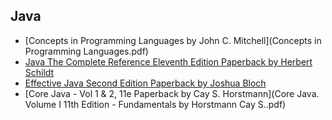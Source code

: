 ## Java

- [Concepts in Programming Languages by John C. Mitchell](Concepts in Programming Languages.pdf)
- [Java The Complete Reference Eleventh Edition Paperback by Herbert Schildt](Herbert%20Schildt%20-%20Java_%20The%20Complete%20Reference,%20Eleventh%20Edition.%2011-McGraw-Hill%20Education%20(2019).pdf)
- [Effective Java Second Edition Paperback by Joshua Bloch](Effective%20Java%20(2017,%20Addison-Wesley).pdf)
- [Core Java - Vol 1 & 2, 11e Paperback by Cay S. Horstmann](Core Java. Volume I 11th Edition - Fundamentals by Horstmann Cay S..pdf)
